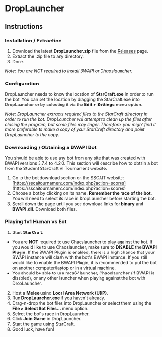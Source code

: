 # DropLauncher

## Instructions

### Installation / Extraction
1. Download the latest **DropLauncher.zip** file from the [Releases](https://github.com/adakitesystems/DropLauncher/releases) page.
2. Extract the .zip file to any directory.
3. Done.

*Note: You are NOT required to install BWAPI or Chaoslauncher.*

### Configuration

DropLauncher needs to know the location of **StarCraft.exe** in order to run the bot. You can set the location by dragging the StarCraft.exe into DropLauncher or by selecting it via the **Edit > Settings** menu option.

*Note: DropLauncher extracts required files to the StarCraft directory in order to run the bot. DropLauncher will attempt to clean up the files after closing the program, but some files may linger. Therefore, you might find it more preferable to make a copy of your StarCraft directory and point DropLauncher to the copy.*

### Downloading / Obtaining a BWAPI Bot

You should be able to use any bot from any site that was created with BWAPI versions 3.7.4 to 4.2.0. This section will describe how to obtain a bot from the Student StarCraft AI Tournament website.

1. Go to the bot download section on the SSCAIT website: [https://sscaitournament.com/index.php?action=scores](https://sscaitournament.com/index.php?action=scores)
2. Choose a bot by clicking on its name. **Remember the race of the bot**. You will need to select its race in DropLauncher before starting the bot.
3. Scroll down the page until you see download links for **binary** and **BWAPI.dll**. Download both files.

### Playing 1v1 Human vs Bot

1. Start **StarCraft**.
  * You are **NOT** required to use Chaoslauncher to play against the bot. If you would like to use Chaoslauncher, make sure to **DISABLE** the **BWAPI Plugin**. If the BWAPI Plugin is enabled, there is a high chance that your BWAPI instance will clash with the bot's BWAPI instance. If you still would like to enable the BWAPI Plugin, it is recommended to put the bot on another computer/laptop or in a virtual machine.
  * You should be able to use mca64launcher, Chaoslauncher (if BWAPI is disabled), or any other launcher when playing against the bot with DropLauncher.
2. Host a **Melee** using **Local Area Network (UDP)**.
3. Run **DropLauncher.exe** if you haven't already.
4. Drag-n-drop the bot files into DropLauncher or select them using the **File > Select Bot Files...** menu option.
5. Select the bot's race in DropLauncher.
6. Click **Join Game** in DropLauncher.
7. Start the game using StarCraft.
8. Good luck, have fun!
